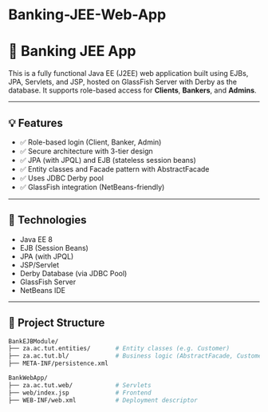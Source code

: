 # Banking-JEE-Web-App
# 🏦 Banking JEE App

This is a fully functional Java EE (J2EE) web application built using EJBs, JPA, Servlets, and JSP, hosted on GlassFish Server with Derby as the database. It supports role-based access for **Clients**, **Bankers**, and **Admins**.

---

## 💡 Features

- ✅ Role-based login (Client, Banker, Admin)
- ✅ Secure architecture with 3-tier design
- ✅ JPA (with JPQL) and EJB (stateless session beans)
- ✅ Entity classes and Facade pattern with AbstractFacade
- ✅ Uses JDBC Derby pool
- ✅ GlassFish integration (NetBeans-friendly)

---

## 🧱 Technologies

- Java EE 8
- EJB (Session Beans)
- JPA (with JPQL)
- JSP/Servlet
- Derby Database (via JDBC Pool)
- GlassFish Server
- NetBeans IDE

---

## 📁 Project Structure

```bash
BankEJBModule/
├── za.ac.tut.entities/       # Entity classes (e.g. Customer)
├── za.ac.tut.bl/             # Business logic (AbstractFacade, CustomerFacade)
├── META-INF/persistence.xml

BankWebApp/
├── za.ac.tut.web/            # Servlets
├── web/index.jsp             # Frontend
├── WEB-INF/web.xml           # Deployment descriptor


